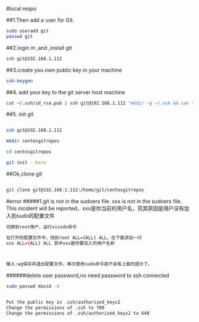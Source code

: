 #local respo

##1.Then add a user for Git.

```bash
sudo useradd git
passwd git
```
##2.login in ,and ,install git
```bash
ssh git@192.168.1.112


```
##3.create you own public key in your machine
```bash
ssh-keygen
```

##4. add your key to the git server host machine
```bash
cat ~/.ssh/id_rsa.pub | ssh git@192.168.1.112 "mkdir -p ~/.ssh && cat >>  ~/.ssh/authorized_keys"
```

##5. init git 

```bash

ssh git@192.168.1.112

mkdir centosgitrepos

cd centosgitrepos

git init --bare
```


##Ok,clone git

```bash

git clone git@192.168.1.112:/home/git/centosgitrepos

```



#error
#####1.git is not in the sudoers file. 
xxx is not in the sudoers file. This incident will be reported，xxx是你当前的用户名，究其原因是用户没有加入到sudo的配置文件

```bash
切换到root用户，运行visudo命令

在打开的配置文件中，找到root ALL=(ALL) ALL，在下面添加一行
xxx ALL=(ALL) ALL 其中xxx是你要加入的用户名称



输入:wq保存并退出配置文件，再次使用sudo命令就不会有上面的提示了。
```


######delete user password,no need password to ssh connected
    
  ```bash
  sudo passwd david -d
  
  
  Put the public key in .ssh/authorized_keys2
  Change the permissions of .ssh to 700
  Change the permissions of .ssh/authorized_keys2 to 640
    
  ```
  
 
  
  

